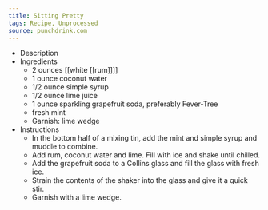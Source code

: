 ```yaml
---
title: Sitting Pretty
tags: Recipe, Unprocessed
source: punchdrink.com
---
```


- Description
- Ingredients
	- 2 ounces [[white [[rum]]]]
	- 1 ounce coconut water
	- 1/2 ounce simple syrup
	- 1/2 ounce lime juice
	- 1 ounce sparkling grapefruit soda, preferably Fever-Tree
	- fresh mint
	- Garnish: lime wedge
- Instructions
	- In the bottom half of a mixing tin, add the mint and simple syrup and muddle to combine.
	- Add rum, coconut water and lime. Fill with ice and shake until chilled.
	- Add the grapefruit soda to a Collins glass and fill the glass with fresh ice.
	- Strain the contents of the shaker into the glass and give it a quick stir.
	- Garnish with a lime wedge.